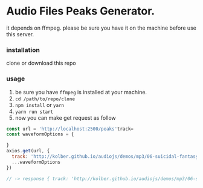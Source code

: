 # Audio Files Peaks Generator.

it depends on ffmpeg. please be sure you have it on the machine before use this server.

### installation

clone or download this repo

### usage

1. be sure you have `ffmpeg` is installed at your machine.
2. `cd /path/to/repo/clone`
3. `npm install` or `yarn`
4. `yarn run start`
5. now you can make get request as follow

```js
const url = 'http://localhost:2500/peaks'track=
const waveformOptions = {

}
axios.get(url, {
  track: 'http://kolber.github.io/audiojs/demos/mp3/06-suicidal-fantasy.mp30', // could be ['url']
  ...waveformOptions
})

// -> response { track: 'http://kolber.github.io/audiojs/demos/mp3/06-suicidal-fantasy.mp30', peaks: [0.324, 0.3243, ....]}
```

